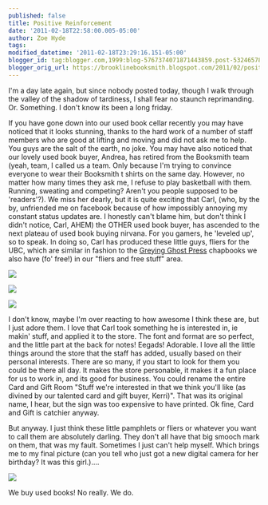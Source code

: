 ```yaml
---
published: false
title: Positive Reinforcement
date: '2011-02-18T22:58:00.005-05:00'
author: Zoe Hyde
tags:
modified_datetime: '2011-02-18T23:29:16.151-05:00'
blogger_id: tag:blogger.com,1999:blog-5767374071871443859.post-5324657870067397505
blogger_orig_url: https://brooklinebooksmith.blogspot.com/2011/02/positive-reinforcement.html
---
```

I'm a day late again, but since nobody posted today, though I walk through the valley of the shadow of tardiness, I shall fear no staunch reprimanding. Or. Something. I don't know its been a long friday.

If you have gone down into our used book cellar recently you may have noticed that it looks stunning, thanks to the hard work of a number of staff members who are good at lifting and moving and did not ask me to help. You guys are the salt of the earth, no joke. You may have also noticed that our lovely used book buyer, Andrea, has retired from the Booksmith team (yeah, team, I called us a team. Only because I'm trying to convince everyone to wear their Booksmith t shirts on the same day. However, no matter how many times they ask me, I refuse to play basketball with them. Running, sweating and competing? Aren't you people supposed to be 'readers'?). We miss her dearly, but it is quite exciting that Carl, (who, by the by, unfriended me on facebook because of how impossibly annoying my constant status updates are. I honestly can't blame him, but don't think I didn't notice, Carl, AHEM) the OTHER used book buyer, has ascended to the next plateau of used book buying nirvana. For you gamers, he 'leveled up', so to speak. In doing so, Carl has produced these little guys, fliers for the UBC, which are similar in fashion to the [Greying Ghost Press](https://www.airforcejoyride.com/) chapbooks we also have (fo' free!) in our "fliers and free stuff" area.

![](https://img.photobucket.com/albums/v373/Nuhbrans/P1000056-1.jpg)

![](https://img.photobucket.com/albums/v373/Nuhbrans/P1000057-1.jpg)

![](https://img.photobucket.com/albums/v373/Nuhbrans/P1000058.jpg)

I don't know, maybe I'm over reacting to how awesome I think these are, but I just adore them. I love that Carl took something he is interested in, ie makin' stuff, and applied it to the store. The font and format are so perfect, and the little part at the back for notes! Eegads! Adorable. I love all the little things around the store that the staff has added, usually based on their personal interests. There are so many, if you start to look for them you could be there all day. It makes the store personable, it makes it a fun place for us to work in, and its good for business. You could rename the entire Card and Gift Room "Stuff we're interested in that we think you'll like (as divined by our talented card and gift buyer, Kerri)". That was its original name, I hear, but the sign was too expensive to have printed. Ok fine, Card and Gift is catchier anyway.

But anyway. I just think these little pamphlets or fliers or whatever you want to call them are absolutely darling. They don't all have that big smooch mark on them, that was my fault. Sometimes I just can't help myself. Which brings me to my final picture (can you tell who just got a new digital camera for her birthday? It was this girl.)....


![](https://img.photobucket.com/albums/v373/Nuhbrans/P1000042-1.jpg)


We buy used books! No really. We do.
